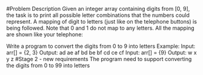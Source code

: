 #Problem Description
Given an integer array containing digits from [0, 9], the task is to print all possible letter 
combinations that the numbers could represent. A mapping of digit to letters (just like 
on the telephone buttons) is being followed. Note that 0 and 1 do not map to any 
letters. All the mapping are shown like  your telephone:


Write a program to convert the digits from 0 to 9 into letters
Example:
Input: arr[] = {2, 3}
Output: ad ae af bd be bf cd ce cf
Input: arr[] = {9}
Output: w x y z
#Stage 2 - new requirements
The program need to support converting the digits from 0 to 99 into letters